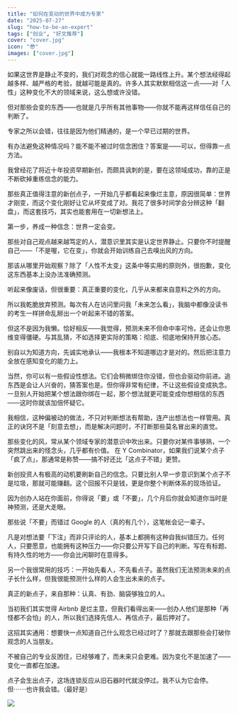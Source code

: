 ```yaml
---
title: "如何在变动的世界中成为专家"
date: "2025-07-27"
slug: "how-to-be-an-expert"
tags: ["创业", "好文推荐"]
cover: "cover.jpg"
icon: "😎"
images: ["cover.jpg"]
---
```

如果这世界是静止不变的，我们对观念的信心就能一路线性上升。某个想法经得起越多样、越严格的考验，就越可能是真的。许多人其实默默相信这一点——对「人性」这种变化不大的领域来说，这么想或许没错。



但对那些会变的东西——也就是几乎所有其他事物——你就不能再这样信任自己的判断了。



专家之所以会错，往往是因为他们精通的，是一个早已过期的世界。



有办法避免这种情况吗？能不能不被过时信念困住？答案是——可以，但得靠一点方法。



我曾经花了将近十年投资早期新创，而颇具讽刺的是，要在这领域成功，靠的正是不断砍掉重练信念的能力。



那些真正值得注意的新创点子，一开始几乎都看起来像烂主意，原因很简单：世界才刚变，而这个变化刚好让它从坏变成了对。我花了很多时间学会分辨这种「翻盘」，而这套技巧，其实也能套用在一切新想法上。



第一步，养成一种信念：世界一定会变。



那些对自己观点越来越笃定的人，潜意识里其实是认定世界静止。只要你不时提醒自己——「不是喔，它在变」，你就会开始训练自己去嗅出风的方向。



那该从哪里开始观察？除了「人性不太变」这条中等实用的原则外，很抱歉，变化这东西基本上没办法准确预测。



听起来像废话，但很重要：真正重要的变化，几乎从来都来自意料之外的方向。



所以我乾脆放弃预测。每次有人在访问里问我「未来怎么看」，我脑中都像没读书的考生一样拼命乱掰出一个听起来不错的答案。



但这不是因为我懒。恰好相反——我觉得，预测未来不但命中率可怜，还会让你思维变得僵硬。与其乱猜，不如选择更实际的策略：彻底、彻底地保持开放心态。



别自以为知道方向，先诚实地承认——我根本不知道哪边才是对的。然后把注意力全放在感知变化的能力上。



当然，你可以有一些假设性想法。它们会稍微绑住你没错，但也会驱动你前进。追东西是会让人兴奋的，猜答案也是。但你得非常有纪律，不让这些假设变成执念。
一旦别人开始把某个想法跟你绑在一起，那个想法就更可能变成你想相信的东西——这时你就该加倍怀疑它。



我相信，这种偏被动的做法，不只对判断想法有帮助，连产出想法也一样管用。真正的诀窍不是「刻意去想」，而是解决问题时，不打断那些莫名冒出来的直觉。



那些变化的风，常从某个领域专家的潜意识中吹出来。只要你对某件事够熟，一个突然跳出来的怪念头，几乎都有价值。
在 Y Combinator，如果我们说某个点子「疯了点」，那通常是称赞——搞不好还比「这点子不错」更赞。



新创投资人有极高的动机要刷新自己的信念。只要比别人早一步意识到某个点子不是垃圾，那就可能赚翻。这个回报不只是钱，更是你整个判断体系的现场验证。



因为创办人站在你面前，你得说「要」或「不要」，几个月后你就会知道你当时是神预测，还是大走眼。



那些说「不要」而错过 Google 的人（真的有几个），这笔帐会记一辈子。



凡是对想法要「下注」而非只评论的人，基本上都拥有这种自我纠错压力。任何人，只要愿意，也能拥有这种压力——你只要公开写下自己的判断。写在有标题、有持久性的地方——你会比闲聊时在意得多。



另一个我很常用的技巧：一开始先看人，不先看点子。虽然我们无法预测未来的点子长什么样，但我很能预测什么样的人会生出未来的点子。



真正的新点子，来自那种：认真、有劲、脑袋够独立的人。



当初我们其实觉得 Airbnb 是烂主意，但我们看得出来——创办人他们是那种「再怪都不会怕」的人，所以我们选择先信人、再信点子，最后押对了。



这招其实通用：想要快一点知道自己什么观念已经过时了？那就去跟那些会打破你观念的人当朋友。



不被自己的专业反困住，已经够难了，而未来只会更难。因为变化不是加速了——变化一直都在加速。



点子会生出点子，这场连锁反应从旧石器时代就没停过。我不认为它会停。
但⋯⋯也许我会错。（最好是）




![](https://prod-files-secure.s3.us-west-2.amazonaws.com/112d0858-5090-4d34-a606-b75eb8d65fd2/46476355-9cf3-4e99-9b7a-3531bc426380/1000202064.png?X-Amz-Algorithm=AWS4-HMAC-SHA256&X-Amz-Content-Sha256=UNSIGNED-PAYLOAD&X-Amz-Credential=ASIAZI2LB4664OTAHIWB%2F20250829%2Fus-west-2%2Fs3%2Faws4_request&X-Amz-Date=20250829T101355Z&X-Amz-Expires=3600&X-Amz-Security-Token=IQoJb3JpZ2luX2VjEGEaCXVzLXdlc3QtMiJHMEUCICXGlw2Av2SdzW0QHYvI00ju3CO5L6rCn6TcwNyP%2FqOSAiEAryz1qnEpI7RrrsGV24ilENxHp9rKa8LBUP2JgkBtSsIqiAQIuv%2F%2F%2F%2F%2F%2F%2F%2F%2F%2FARAAGgw2Mzc0MjMxODM4MDUiDCrg%2BjpfPp6H59HwYyrcA4NGhzt2LD9lmYvLjdRblRTmEwyPFlAenH8r12cX4tXgXwf3Ws%2FdSw4VepGhmQ8%2F6XDUnfxRmGMF7EtME%2F6sl0OcSbPcrB0F0%2FgHDL6fTyZIqIYeQWsN0EJf%2FRO0F4QXXY5rG3Nh3XFQVyee24y%2FE79MLd2bXywIRzlvxfVuk4y6BcKtZZeHsuoGJ%2FGWKIwTS6EBT%2BkD9JiYW%2FAaby1b%2FsUg7sY2HScwUrwGxMUuGpmxTOmTS79TdRNfAmG3NZCn%2B1QMfSAD1z%2FrZhNWWT44RP%2B0grLxnTu5a8UEIT%2BXlBRUyYr16QDJdBXv5HAtBXRUOPfcN%2BOJcWnEaglYpiL7AMnZCQQsAhwa2313jt6%2F3HXYvDR2FnRxX%2Fepo1VevMV7KNaLWySYbZ%2F8EBQMO%2FVpVwkN2p%2F2d43Gec%2F7I9o%2BtC8iU19NODdVPIlHoH7uxk7SlpbP3Yd%2BUtkVq44EKY51IrWR9itG7DMk00wb8oZRr6Z5Xcj2Lfsfblpw3DY8y2%2BJGR2oJJvzomUDGAwLIcDyPf4UIP3SN9HdSFReEZq7NY6%2BzJtHpLZzd05x1m%2BXdTFdNumoivxopXsYsj2EIcmw0cUTrH6bExzSrVNvSC1NWqzbUR%2Bm%2BZc7kSv6UJ7WMKvaxcUGOqUBD%2FCGttY4cm4R%2FNhsJmZlAx5qhu2GHOy08xqWqQmo6QMNgEyPADI1HpopDNSm0cb%2FUXj%2BPv9a8PIMCRyc%2F0PLLzUBoSWqiPsDwKkiQlUa8t6E8ReqtNI8OsPtS8xX0XJ3uPBDuEUV9HPOhxxbMt82oyCGDB%2B5R7HOk0ojmmYGUGQow9n9HERes6jlJJhwIOF3Boo%2BW%2ByNMePQ2YJNAXiEUltr%2FDFZ&X-Amz-Signature=09bf20203718aa2fc6c6475a0d9683702ffb7087fcbcaeecf1b2b1dec709221d&X-Amz-SignedHeaders=host&x-amz-checksum-mode=ENABLED&x-id=GetObject)

